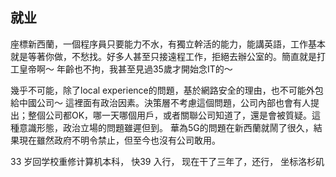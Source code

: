 ## 就业

座標新西蘭，一個程序員只要能力不水，有獨立幹活的能力，能講英語，工作基本就是等著你做，不愁找。好多人甚至只接遠程工作，拒絕去辦公室的。簡直就是打工皇帝啊～ 
年齡也不拘，我甚至見過35歲才開始念IT的～

幾乎不可能，除了local experience的問題，基於網路安全的理由，也不可能外包給中國公司～ 這裡面有政治因素。決策層不考慮這個問題，公司內部也會有人提出；整個公司都OK，哪一天哪個用戶，或者關聯公司知道了，還是會被質疑。這種意識形態，政治立場的問題雖遲但到。
華為5G的問題在新西蘭就鬧了很久，結果現在雖然政府不明令禁止，但至今也沒有公司敢用。

33 岁回学校重修计算机本科， 快39 入行， 现在干了三年了，还行， 坐标洛杉矶